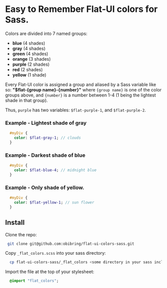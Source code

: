 # Easy to Remember Flat-UI colors for Sass.

Colors are divided into 7 named groups:
  * **blue**        (4 shades)
  * **gray**        (4 shades)
  * **green**       (4 shades)
  * **orange**      (3 shades)
  * **purple**      (2 shades)
  * **red**         (2 shades)
  * **yellow**      (1 shade)

Every Flat-UI color is assigned a group and aliased by a Sass variable
like so:
**"$flat-{group name}-{number}"**
where ```{group name}``` is one of the color groups above, and ```{number}```
is a number between 1-4 (1 being the lightest shade in that group).

Thus, ```purple``` has two variables: ```$flat-purple-1```, and ```$flat-purple-2```.

### Example - Lightest shade of gray
```sass
  #myDiv {
    color: $flat-gray-1; // clouds
  }
```
### Example - Darkest shade of blue
```sass
  #myDiv {
    color: $flat-blue-4; // midnight blue
  }
```
### Example - Only shade of yellow.
```sass
  #myDiv {
    color: $flat-yellow-1; // sun flower
  }
```

## Install
Clone the repo:
```sh
 git clone git@github.com:obibring/flat-ui-colors-sass.git
```

Copy ```_flat_colors.scss``` into your sass directory:
```sh
  cp flat-ui-colors-sass/_flat_colors <some directory in your sass include path>
```

Import the file at the top of your stylesheet:
```sass
  @import "flat_colors";
```

